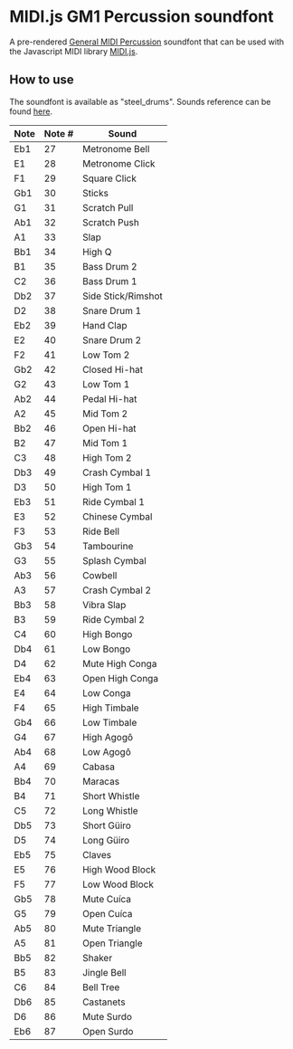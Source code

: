 # MIDI.js GM1 Percussion soundfont

A pre-rendered [General MIDI Percussion](https://en.wikipedia.org/wiki/General_MIDI#Percussion) soundfont  that can be used with the Javascript MIDI library [MIDI.js](https://github.com/mudcube/MIDI.js/).

## How to use

The soundfont is available as "steel_drums". Sounds reference can be found [here](https://en.wikipedia.org/wiki/General_MIDI#Percussion).

| Note | Note # | Sound |
|------|--------|-------|
| Eb1 | 27 | Metronome Bell |
| E1 | 28 | Metronome Click |
| F1 | 29 | Square Click |
| Gb1 | 30 | Sticks |
| G1 | 31 | Scratch Pull |
| Ab1 | 32 | Scratch Push |
| A1 | 33 | Slap |
| Bb1 | 34 | High Q |
| B1 | 35 | Bass Drum 2 |
| C2 | 36 | Bass Drum 1 |
| Db2 | 37 | Side Stick/Rimshot |
| D2 | 38 | Snare Drum 1 |
| Eb2 | 39 | Hand Clap |
| E2 | 40 | Snare Drum 2 |
| F2 | 41 | Low Tom 2 |
| Gb2 | 42 | Closed Hi-hat |
| G2 | 43 | Low Tom 1 |
| Ab2 | 44 | Pedal Hi-hat |
| A2 | 45 | Mid Tom 2 |
| Bb2 | 46 | Open Hi-hat |
| B2 | 47 | Mid Tom 1 |
| C3 | 48 | High Tom 2 |
| Db3 | 49 | Crash Cymbal 1 |
| D3 | 50 | High Tom 1 |
| Eb3 | 51 | Ride Cymbal 1 |
| E3 | 52 | Chinese Cymbal |
| F3 | 53 | Ride Bell |
| Gb3 | 54 | Tambourine |
| G3 | 55 | Splash Cymbal |
| Ab3 | 56 | Cowbell |
| A3 | 57 | Crash Cymbal 2 |
| Bb3 | 58 | Vibra Slap |
| B3 | 59 | Ride Cymbal 2 |
| C4 | 60 | High Bongo |
| Db4 | 61 | Low Bongo |
| D4 | 62 | Mute High Conga |
| Eb4 | 63 | Open High Conga |
| E4 | 64 | Low Conga |
| F4 | 65 | High Timbale |
| Gb4 | 66 | Low Timbale |
| G4 | 67 | High Agogô |
| Ab4 | 68 | Low Agogô |
| A4 | 69 | Cabasa |
| Bb4 | 70 | Maracas |
| B4 | 71 | Short Whistle |
| C5 | 72 | Long Whistle |
| Db5 | 73 | Short Güiro |
| D5 | 74 | Long Güiro |
| Eb5 | 75 | Claves |
| E5 | 76 | High Wood Block |
| F5 | 77 | Low Wood Block |
| Gb5 | 78 | Mute Cuíca |
| G5 | 79 | Open Cuíca |
| Ab5 | 80 | Mute Triangle |
| A5 | 81 | Open Triangle |
| Bb5 | 82 | Shaker |
| B5 | 83 | Jingle Bell |
| C6 | 84 | Bell Tree |
| Db6 | 85 | Castanets |
| D6 | 86 | Mute Surdo |
| Eb6 | 87 | Open Surdo |